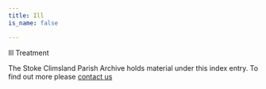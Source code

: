 ```yaml
---
title: Ill
is_name: false

---
```


Ill Treatment


The Stoke Climsland Parish Archive holds material under this index entry. To find out more please [contact us](/contact/)
